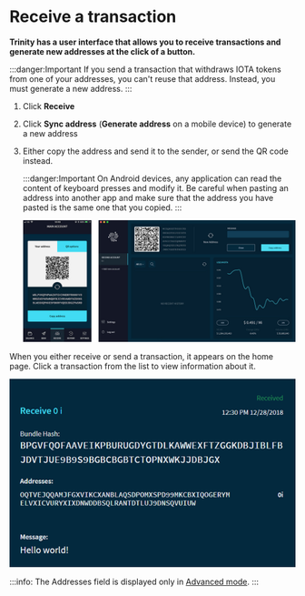 # Receive a transaction

**Trinity has a user interface that allows you to receive transactions and generate new addresses at the click of a button.**

:::danger:Important
If you send a transaction that withdraws IOTA tokens from one of your addresses, you can't reuse that address. Instead, you must generate a new address.
:::

1. Click **Receive**
2. Click **Sync address** (**Generate address** on a mobile device) to generate a new address
3. Either copy the address and send it to the sender, or send the QR code instead.

    :::danger:Important
    On Android devices, any application can read the content of keyboard presses and modify it. Be careful when pasting an address into another app and make sure that the address you have pasted is the same one that you copied.
    :::

    ![Receiving a transaction](../images/receive.jpg)
    
When you either receive or send a transaction, it appears on the home page. Click a transaction from the list to view information about it.

![A received transaction](../images/trinity-receive-message.png)

:::info:
The Addresses field is displayed only in [Advanced mode](../how-to-guides/change-the-general-settings.md).
:::
